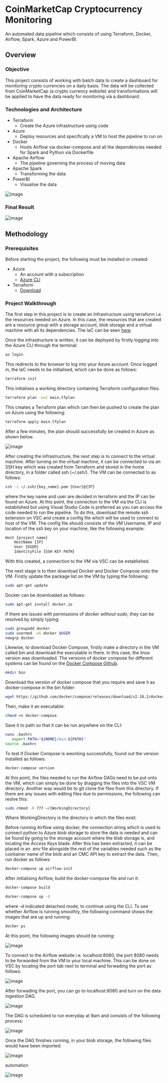 # CoinMarketCap Cryptocurrency Monitoring

An automated data pipeline which consists of using Terraform, Docker, Airflow, Spark, Azure and PowerBI.

## Overview

### Objective 

This project consists of working with batch data to create a dashboard for monitoring crypto currencies on a daily basis. The data will be collected from CoinMarketCap (a crypto currency website) and transformations will be applied to have the data ready for monitoring via a dashboard.


### Technologies and Architecture


- Terraform
  - Create the Azure infrastructure using code
- Azure
  - Deploy resources and specifically a VM to host the pipeline to run on
- Docker
  - Hosts Airflow via docker-compose and all the dependencies needed for Spark and Python via Dockerfile
- Apache Airflow
  - The pipeline governing the process of moving data
- Apache Spark
  - Transforming the data
- PowerBI
  - Visualise the data


![image](https://user-images.githubusercontent.com/72317571/189979496-bd6b6c8c-4819-40a7-9cc6-f9c36b276c35.png)

### Final Result

![image](https://user-images.githubusercontent.com/72317571/189973524-320d0fee-0c44-4ef9-b519-23627ab3971a.png)

## Methodology

### Prerequisites

Before starting the project, the following must be installed or created:

- Azure
  - An account with a subscription
  - [Azure CLI](https://docs.microsoft.com/en-us/cli/azure/install-azure-cli)
- Terraform
  - [Download](https://learn.hashicorp.com/tutorials/terraform/install-cli)

### Project Walkthrough

The first step in this project is to create an Infrastructure using terraform i.e. the resources needed on Azure. In this case, the resources that are created are a resource group with a storage account, blob storage and a virtual machine with all its dependencies. The IaC can be seen [here](https://github.com/aaAbdulkadir/Data-Science/blob/main/ZoomCamp/Project/Terraform/main.tf). 

Once the infrastructure is written, it can be deployed by firstly logging into the Azure CLI through the terminal:

```bash
az login
```

This redirects to the browser to log into your Azure account. Once logged in, the IaC needs to be initialised, which can be done as follows:

```bash
terraform init
```

This initialises a working directory containing Terraform configuration files.

```bash
terraform plan -out main.tfplan
```

This creates a Terraform plan which can then be pushed to create the plan on Azure using the following:


```bash
terraform apply main.tfplan
```

After a few minutes, the plan should successfully be created in Azure as shown below.

![image](https://user-images.githubusercontent.com/72317571/189697582-990fe968-aa22-485f-8a25-5a518e250050.png)

After creating the infrastructure, the next step is to connect to the virtual machine. After turning on the virtual machine, it can be connected to via an SSH key which was created from Terraform and stored in the home directory, in a folder called ssh (~/.ssh/). The VM can be connected to as follows:

```bash
ssh -i ~/.ssh/{key_name}.pem {User}@{IP}
```
where the key name and user are decided in terraform and the IP can be found on Azure. At this point, the connection to the VM via the CLI is established but using Visual Studio Code is preferred as you can access the code needed to run the pipeline. To do this, download the remote ssh extension on VSC and create a config file which will be used to connect to host of the VM. The config file should consists of the VM Username, IP and location of the ssh key on your machine, like the following example:

```bash
Host {project name}
    HostName {IP}
    User {USER}
    IdentityFile {SSH KEY PATH}
```

With this created, a connection to the VM via VSC can be established.

The next stage is to then download Docker and Docker Compose onto the VM. Firstly update the package list on the VM by typing the following:

```bash
sudo apt-get update
```

Docker can be downloaded as follows:


```bash
sudo apt-get install docker.io
```
If there are issues with permissions of *docker without sudo*, they can be resolved by simply typing: 


```bash
sudo groupadd docker
sudo usermod -aG docker $USER
newgrp docker
```

Likewise, to download Docker Compose, firstly make a directory in the VM called bin and download the executable in there. In this case, the linux version was downloaded. The versions of docker compose for different systems can be found on the [Docker Compose Github](https://github.com/docker/compose).

```bash
mkdir bin
```

Download the version of docker compose that you require and save it as docker-compose in the bin folder:

```bash
wget https://github.com/docker/compose/releases/download/v2.10.2/docker-compose-linux-x86_64 -O docker-compose
```

Then, make it an executable:

```bash
chmod +x docker-compose
```

Save it to path so that it can be run anywhere on the CLI:

```bash
nano .bashrc
   export PATH="${HOME}/bin:${PATH}"
source .bashrc
```

To test if Docker Compose is weorking successfully, found out the version installed as follows:

```bash
docker-compose version
```

At this point, the files needed to run the Airflow DAGs need to be put onto the VM, which can simply be done by dragging the files into the VSC VM directory. Another way would be to git clone the files from this directory. If there are any issues with editing files due to permissions, the following can reolve this:

```bash
sudo chmod -R 777 ~/{WorkingDirectory}
```

Where WorkingDirectory is the directory in which the files exist.

Before running Airflow using docker, the connection string which is used to connect python to Azure blob storage to store the data is needed and can be found by going to the storage account where the blob storage is, and locating the *Access Keys* blade. After this has been extracted, it can be placed in an .env file alongside the rest of the variables needed such as the cointainer name of the blob and an CMC API key to extract the data. Then, run docker as follows:

```bash
docker-compose up airflow-init
```

After initialising Airflow, build the docker-compose file and run it:

```bash
docker-compose build
```

```bash
docker-compose up -d
```
where *-d* indicated detached mode, to continue using the CLI. To see whether Airflow is running smoothly, the following command shows the images that are up and running:

```bash
docker ps
```

At this point, the following images should be running:


![image](https://user-images.githubusercontent.com/72317571/189698064-8edef73e-8b20-4a24-b959-e128df25a08b.png)

To connect to the Airflow website i.e. localhost:8080, the port 8080 needs to be forwarded from the VM to your local machine. This can be done on VSC by locating the port tab next to terminal and forwading the port as follows:

![image](https://user-images.githubusercontent.com/72317571/189697958-9b2aa7ae-63f4-4bf4-b86d-3f8b64b06a64.png)

After forwading the port, you can go to localhost:8080 and turn on the data ingestion DAG.


![image](https://user-images.githubusercontent.com/72317571/189716955-38a48a20-c817-400f-a6e6-4136516d303f.png)

The DAG is scheduled to run everyday at 9am and consists of the following process:


![image](https://user-images.githubusercontent.com/72317571/189716741-68f5f195-1e81-4163-be8b-327ef8964d7f.png)


Once the DAG finishes running, in your blob storage, the following files would have been imported:

![image](https://user-images.githubusercontent.com/72317571/189702901-3091cf92-c6e5-4aba-9f5d-cc606417b543.png)





automation

![image](https://user-images.githubusercontent.com/72317571/189703825-c54b2e5e-3771-45b8-aeeb-1c1f7f84163d.png)
